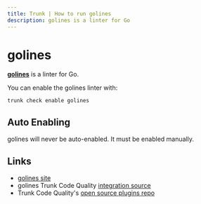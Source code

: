 ```yaml
---
title: Trunk | How to run golines
description: golines is a linter for Go
---
```


# golines

[**golines**](https://pkg.go.dev/github.com/segmentio/golines) is a linter for Go.

You can enable the golines linter with:

```shell
trunk check enable golines
```

## Auto Enabling

golines will never be auto-enabled. It must be enabled manually.

## Links

* [golines site](https://pkg.go.dev/github.com/segmentio/golines)
* golines Trunk Code Quality [integration source](https://github.com/trunk-io/plugins/tree/main/linters/golines)
* Trunk Code Quality's [open source plugins repo](https://github.com/trunk-io/plugins/tree/main)
